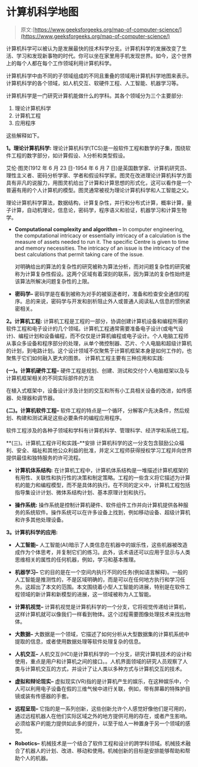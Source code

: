 # 计算机科学地图

> 原文:[https://www.geeksforgeeks.org/map-of-computer-science/](https://www.geeksforgeeks.org/map-of-computer-science/)

计算机科学可以被认为是发展最快的技术科学分支。计算机科学的发展改变了生活、学习和发现新事物的时代。你可以坐在家里用手机发现世界。如今，这个世界上的每个人都在每个工作领域利用计算机科学。

计算机科学中由不同的子领域组成的不同且重叠的领域用计算机科学地图来表示。计算机科学的各个领域，如人机交互、软硬件工程、人工智能、机器学习等。

计算机科学是一门研究计算机能做什么的学科。其各个领域分为三个主要部分:

1.  理论计算机科学
2.  计算机工程
3.  应用程序

这些解释如下。

**1。理论计算机科学:**
理论计算机科学(TCS)是一般软件工程和数学的子集，围绕软件工程的数字部分，如计算假设、λ分析和类型假设。

艾伦·图灵(1912 年 6 月 23 日-1954 年 6 月 7 日)是英国数学家、计算机研究员、理性主义者、密码分析学家、学者和假设科学家。图灵在改进理论计算机科学方面具有非凡的说服力，用图灵机给出了计算和计算思想的形式化，这可以看作是一个普遍有用的个人计算机的模型。图灵通常被视为理论计算机科学和人工智能之父。

理论计算机科学算法，数据结构，计算复杂性，并行和分布式计算，概率计算，量子计算，自动机理论，信息论，密码学，程序语义和验证，机器学习和计算生物学。

*   **Computational complexity and algorithm –**
    In computer engineering, the computational intricacy or essentially intricacy of a calculation is the measure of assets needed to run it. The specific Centre is given to time and memory necessities. The intricacy of an issue is the intricacy of the best calculations that permit taking care of the issue.

    对明确给出的算法的复杂性的研究被称为算法分析，而对问题复杂性的研究被称为计算复杂性假设。这两个区域有着深刻的联系，因为算法的复杂性始终是该算法所解决问题复杂性的上限。

*   **密码学–**
    密码学是在看到被称为对手的被驱逐者时，准备和检查安全通信的程序。总的来说，密码学与开发和剖析阻止外人或普通人阅读私人信息的惯例紧密相关。

**2。计算机工程:**
计算机工程是工程的一部分，协调创建计算机设备和编程所需的软件工程和电子设计的几个领域。计算机工程通常需要准备电子设计(或电气设计)、编程计划和设备编程，而不仅仅是计算机编程或电子设计。个人电脑工程师从事众多设备和程序部分的处理，从单个微控制器、芯片、个人电脑和超级计算机的计划，到电路计划。这个设计领域不仅聚焦于计算机框架本身是如何工作的，也聚焦于它们如何融入更大的图景。
计算机工程主要有三种应用和实践:

**(一)。计算机硬件工程–**
硬件工程是规划、创建、测试和交付个人电脑框架以及与计算机框架相关的不同实际部件的方法

在植入式框架中，设备设计涉及计划的交互和所有小工具相关设备的改进，如传感器、处理器和调节器。

**(二)。计算机软件工程–**
软件工程的特点是一个循环，分解客户先决条件，然后规划、构建和测试满足这些必要条件的编程应用程序。

软件工程涉及的各种子领域和学科有计算机科学、管理科学、经济学和系统工程。

**(三)。计算机工程许可和实践–**安排
计算机科学的这一分支包含鼓励公众福利、安全、福祉和其他公众利益的批准，并定义工程师获得授权学习工程并向世界提供最佳和独特服务的许可流程。

*   **计算机体系结构:**
    在计算机工程中，计算机体系结构是一堆描述计算机框架的有用性、关联性和执行性的决策和制定策略。工程的一些含义将它描述为计算机的能力和编程模型，而不是具体的执行。在不同的定义中，计算机工程包括指导集设计计划、微体系结构计划、基本原理计划和执行。

*   **操作系统:**
    操作系统是控制计算机硬件、软件组件工作并向计算机提供各种服务的系统软件。操作系统可以在许多设备上找到，例如移动设备、超级计算机和许多其他处理设备。

**3。计算机科学的应用:**

*   **人工智能–**
    人工智能(AI)暗示了人类信息在机器中的娱乐性，这些机器被改造成作为个体思考，并复制它们的练习。此外，该术语还可以应用于显示与人类思维相关的属性的任何机器，例如，学习和基本推理。

*   **机器学习–**
    它的目的是在一个空间内执行不同的任务(例如语言解释)。一般的人工智能是推测性的，不是区域明确的，而是可以在任何地方执行和学习任务。这超出了本文的范围。本文围绕着小型人工智能的进展，特别是在软件工程领域的新计算和新模型的进展，这一领域被称为人工智能。

*   **计算机视觉–**
    计算机视觉是计算机科学的一个分支，它将视觉传递给计算机，这样计算机就可以像我们一样看到物体。这个过程需要图像处理技术来找出物体。

*   **大数据–**
    大数据是一个领域，它描述了如何分析从大型数据集的计算机系统中提取的信息，或者使用数据处理等软件处理复杂的信息。

*   **人机交互–**
    人机交互(HCI)是计算机科学的一个分支，研究计算机技术的设计和使用，重点是用户和计算机之间的接口。。人机界面领域的研究人员观察了人类与计算机交互的方式，并设计了让人类以多种方式与计算机交互的技术。

*   **虚拟和辩论现实–**
    虚拟现实(VR)指的是计算机产生的娱乐，在这种娱乐中，个人可以利用电子设备在假的三维气候中进行关联，例如，带有屏幕的特殊护目镜或装有传感器的手套。

*   **远程呈现–**
    它指的是一系列创新，这些创新允许个人感觉好像他们是可用的，通过远程机器人在他们实际区域之外的地方提供可用的存在，或者产生影响。
    必须给客户的能力提供如此多的提升，以至于给人一种置身于另一个领域的感觉。

*   **Robotics–**
    机械技术是一个结合了软件工程和设计的跨学科领域。机械技术融合了机器人的计划、改进、移动和使用。机械创新的目标是安排能够帮助和帮助个人的机器。